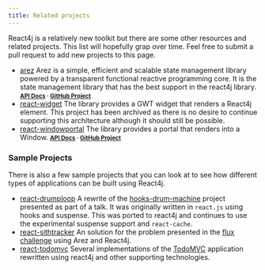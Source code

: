 ```yaml
---
title: Related projects
---
```


React4j is a relatively new toolkit but there are some other resources and related projects.
This list will hopefully grap over time. Feel free to submit a pull request to add new projects
to this page.

* [arez](https://github.com/arez/arez) Arez is a simple, efficient and scalable state management library
  powered by a transparent functional reactive programming core. It is the state management library that
  has the best support in the react4j library.
  <span style="font-size: smaller">**[API Docs](https://arez.github.io/api) · [GitHub Project](https://github.com/arez/arez)**</span>
* [react-widget](https://github.com/react4j/react4j-widget) The library provides a GWT widget that
  renders a React4j element. This project has been archived as there is no desire to continue supporting
  this architecture although it should still be possible.
* [react-windowportal](https://github.com/react4j/react4j-windowportal) The library provides a portal that
  renders into a Window.
  <span style="font-size: smaller">**[API Docs](https://react4j.github.io/windowportal) · [GitHub Project](https://github.com/react4j/react4j-windowportal)**</span>

### Sample Projects

There is also a few sample projects that you can look at to see how different types of applications can be
built using React4j.

* [react-drumploop](https://github.com/react4j/react4j-drumloop) A rewrite of the [hooks-drum-machine](https://github.com/kenwheeler/hooks-drum-machine)
  project presented as part of a talk. It was originally written in `react.js` using hooks and suspense. This
  was ported to react4j and continues to use the experimental suspense support and `react-cache`.
* [react-sithtracker](https://github.com/react4j/react4j-flux-challenge) An solution for the problem presented
  in the [flux challenge](https://github.com/staltz/flux-challenge) using Arez and React4j.
* [react-todomvc](https://github.com/react4j/react4j-todomvc) Several implementations of the [TodoMVC](todomvc.md)
  application rewritten using react4j and other supporting technologies.
